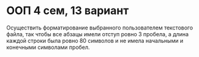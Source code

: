 # ООП 4 сем, 13 вариант
Осуществить форматирование выбранного пользователем текстового файла, так чтобы все абзацы имели отступ ровно 3 пробела, а длина каждой строки была ровно 80 символов и не имела начальными и конечными символами пробел.
